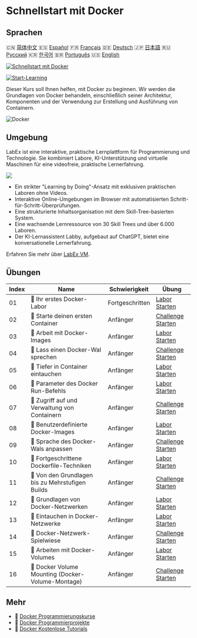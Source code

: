 # Schnellstart mit Docker

## Sprachen

🇨🇳 [简体中文](README_zh.md) 🇪🇸 [Español](README_es.md) 🇫🇷 [Français](README_fr.md) 🇩🇪 [Deutsch](README_de.md) 🇯🇵 [日本語](README_ja.md) 🇷🇺 [Русский](README_ru.md) 🇰🇷 [한국어](README_ko.md) 🇧🇷 [Português](README_pt.md) 🇺🇸 [English](README.md) 

[![Schnellstart mit Docker](https://cover-creator.labex.io/quick-start-with-docker.png?lang=de)](https://labex.io/de/courses/quick-start-with-docker)

[![Start-Learning](https://img.shields.io/badge/Start-Learning-whitesmoke?style=for-the-badge)](https://labex.io/de/courses/quick-start-with-docker)

Dieser Kurs soll Ihnen helfen, mit Docker zu beginnen. Wir werden die Grundlagen von Docker behandeln, einschließlich seiner Architektur, Komponenten und der Verwendung zur Erstellung und Ausführung von Containern.

![Docker](https://img.shields.io/badge/Docker-whitesmoke?style=for-the-badge&logo=docker)


## Umgebung

LabEx ist eine interaktive, praktische Lernplattform für Programmierung und Technologie. Sie kombiniert Labore, KI-Unterstützung und virtuelle Maschinen für eine videofreie, praktische Lernerfahrung.

![](https://tutorial-screenshot.getvm.io/images/vm-1725247253.png)

- Ein strikter "Learning by Doing"-Ansatz mit exklusiven praktischen Laboren ohne Videos.
- Interaktive Online-Umgebungen im Browser mit automatisierten Schritt-für-Schritt-Überprüfungen.
- Eine strukturierte Inhaltsorganisation mit dem Skill-Tree-basierten System.
- Eine wachsende Lernressource von 30 Skill Trees und über 6.000 Laboren.
- Der KI-Lernassistent Labby, aufgebaut auf ChatGPT, bietet eine konversationelle Lernerfahrung.

Erfahren Sie mehr über [LabEx VM](https://support.labex.io/using-labex/virtual-machine).

## Übungen

|   Index | Name                                              | Schwierigkeit   | Übung                                                                                                                         |
|---------|---------------------------------------------------|-----------------|-------------------------------------------------------------------------------------------------------------------------------|
|      01 | 📖 Ihr erstes Docker-Labor                        | Fortgeschritten | <a target='_blank' href='https://labex.io/de/tutorials/docker-your-first-docker-lab-92719'>Labor Starten</a>                  |
|      02 | 🎯 Starte deinen ersten Container                 | Anfänger        | <a target='_blank' href='https://labex.io/de/tutorials/docker-run-your-first-container-388943'>Challenge Starten</a>          |
|      03 | 📖 Arbeit mit Docker-Images                       | Anfänger        | <a target='_blank' href='https://labex.io/de/tutorials/docker-working-with-docker-images-388939'>Labor Starten</a>            |
|      04 | 🎯 Lass einen Docker-Wal sprechen                 | Anfänger        | <a target='_blank' href='https://labex.io/de/tutorials/docker-make-a-docker-whale-speak-388948'>Challenge Starten</a>         |
|      05 | 📖 Tiefer in Container eintauchen                 | Anfänger        | <a target='_blank' href='https://labex.io/de/tutorials/docker-diving-deeper-into-containers-388951'>Labor Starten</a>         |
|      06 | 📖 Parameter des Docker Run-Befehls               | Anfänger        | <a target='_blank' href='https://labex.io/de/tutorials/docker-docker-run-command-parameters-389228'>Labor Starten</a>         |
|      07 | 🎯 Zugriff auf und Verwaltung von Containern      | Anfänger        | <a target='_blank' href='https://labex.io/de/tutorials/docker-access-and-manage-containers-389192'>Challenge Starten</a>      |
|      08 | 📖 Benutzerdefinierte Docker-Images               | Anfänger        | <a target='_blank' href='https://labex.io/de/tutorials/docker-custom-docker-images-389185'>Labor Starten</a>                  |
|      09 | 🎯 Sprache des Docker-Wals anpassen               | Anfänger        | <a target='_blank' href='https://labex.io/de/tutorials/docker-customize-docker-whale-s-language-389015'>Challenge Starten</a> |
|      10 | 📖 Fortgeschrittene Dockerfile-Techniken          | Anfänger        | <a target='_blank' href='https://labex.io/de/tutorials/docker-advanced-dockerfile-techniques-389027'>Labor Starten</a>        |
|      11 | 🎯 Von den Grundlagen bis zu Mehrstufigen Builds  | Anfänger        | <a target='_blank' href='https://labex.io/de/tutorials/docker-from-basics-to-multi-stage-builds-389193'>Challenge Starten</a> |
|      12 | 📖 Grundlagen von Docker-Netzwerken               | Anfänger        | <a target='_blank' href='https://labex.io/de/tutorials/docker-docker-networking-basics-389048'>Labor Starten</a>              |
|      13 | 📖 Eintauchen in Docker-Netzwerke                 | Anfänger        | <a target='_blank' href='https://labex.io/de/tutorials/docker-dive-into-docker-networking-389047'>Labor Starten</a>           |
|      14 | 🎯 Docker-Netzwerk-Spielwiese                     | Anfänger        | <a target='_blank' href='https://labex.io/de/tutorials/docker-docker-network-playground-389054'>Challenge Starten</a>         |
|      15 | 📖 Arbeiten mit Docker-Volumes                    | Anfänger        | <a target='_blank' href='https://labex.io/de/tutorials/docker-working-with-docker-volumes-389189'>Labor Starten</a>           |
|      16 | 🎯 Docker Volume Mounting (Docker-Volume-Montage) | Anfänger        | <a target='_blank' href='https://labex.io/de/tutorials/docker-docker-volume-mounting-389116'>Challenge Starten</a>            |

## Mehr

- 🔗 [Docker Programmierungskurse](https://github.com/labex-labs/awesome-programming-courses)
- 🔗 [Docker Programmierprojekte](https://github.com/labex-labs/awesome-programming-projects)
- 🔗 [Docker Kostenlose Tutorials](https://github.com/labex-labs/docker-free-tutorials)

